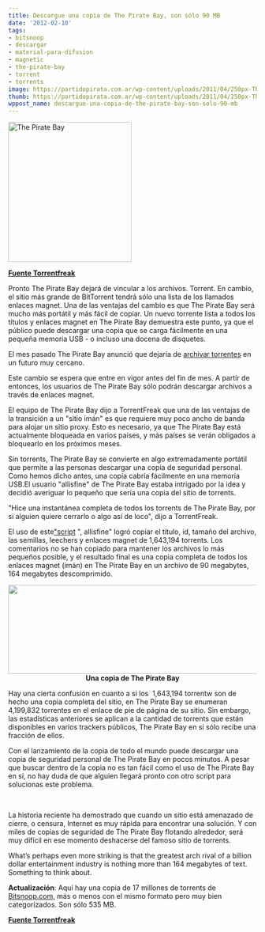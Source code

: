 ```yaml
---
title: Descargue una copia de The Pirate Bay, son sólo 90 MB
date: '2012-02-10'
tags:
- bitsnoop
- descargar
- material-para-difusion
- magnetic
- the-pirate-bay
- torrent
- torrents
image: https://partidopirata.com.ar/wp-content/uploads/2011/04/250px-The_Pirate_Bay_logo.svg_.png
thumb: https://partidopirata.com.ar/wp-content/uploads/2011/04/250px-The_Pirate_Bay_logo.svg_-150x150.png
wppost_name: descargue-una-copia-de-the-pirate-bay-son-solo-90-mb
---
```


<a href="https://partidopirata.com.ar/wp-content/uploads/2011/04/250px-The_Pirate_Bay_logo.svg_.png"><img class="aligncenter size-full wp-image-729" title="Logo de The Pirate Bay" src="https://partidopirata.com.ar/wp-content/uploads/2011/04/250px-The_Pirate_Bay_logo.svg_.png" alt="The Pirate Bay" width="250" height="283" /></a>

<strong><a href="https://torrentfreak.com/download-a-copy-of-the-pirate-bay-its-only-90-mb-120209/" target="_blank">Fuente Torrentfreak</a></strong>

Pronto The Pirate Bay dejará de vincular a los archivos. Torrent. En cambio, el sitio más grande de BitTorrent tendrá sólo una lista de los llamados enlaces magnet. Una de las ventajas del cambio es que The Pirate Bay será mucho más portátil y más fácil de copiar. Un nuevo torrente lista a todos los títulos y enlaces magnet en The Pirate Bay demuestra este punto, ya que el público puede descargar una copia que se carga fácilmente en una pequeña memoria USB - o incluso una docena de disquetes.

El mes pasado The Pirate Bay anunció que dejaría de <a href="http://torrentfreak.com/the-pirate-bay-will-stop-serving-torrents-120112/" target="_blank">archivar torrentes</a> en un futuro muy cercano.

Este cambio se espera que entre en vigor antes del fin de mes. A partir de entonces, los usuarios de The Pirate Bay sólo podrán descargar archivos a través de enlaces magnet.

El equipo de The Pirate Bay dijo a TorrentFreak que una de las ventajas de la transición a un "sitio imán" es que requiere muy poco ancho de banda para alojar un sitio proxy. Esto es necesario, ya que The Pirate Bay está actualmente bloqueada en varios países, y más países se verán obligados a bloquearlo en los próximos meses.

Sin torrents, The Pirate Bay se convierte en algo extremadamente portátil que permite a las personas descargar una copia de seguridad personal. Como hemos dicho antes, una copia cabría fácilmente en una memoria USB.El usuario "allisfine" de The Pirate Bay estaba intrigado por la idea y decidió averiguar lo pequeño que sería una copia del sitio de torrents.

"Hice una instantánea completa de todos los torrents de The Pirate Bay, por si alguien quiere cerrarlo o algo así de loco", dijo a TorrentFreak.

El uso de este<a href="http://pastebin.com/8RXXthXB" target="_blank">"script</a> ", allisfine" logró copiar el título, id, tamaño del archivo, las semillas, leechers y enlaces magnet de 1,643,194 torrents. Los comentarios no se han copiado para mantener los archivos lo más pequeños posible, y el resultado final es una copia completa de todos los enlaces magnet (imán) en The Pirate Bay en un archivo de 90 megabytes, 164 megabytes descomprimido.
<p style="text-align: center;"><a href="https://partidopirata.com.ar/wp-content/uploads/2012/02/tpb-copy.png"><img class="aligncenter size-full wp-image-3130" title="Copia de The Pirate Bay" src="https://partidopirata.com.ar/wp-content/uploads/2012/02/tpb-copy.png" alt="" width="525" height="180" /></a><strong>Una copia de The Pirate Bay</strong></p>
Hay una cierta confusión en cuanto a si los  1,643,194 torrentw son de hecho una copia completa del sitio, en The Pirate Bay se enumeran 4,199,832 torrentes en el enlace de pie de página de su sitio. Sin embargo, las estadísticas anteriores se aplican a la cantidad de torrents que están disponibles en varios trackers públicos, The Pirate Bay en sí sólo recibe una fracción de ellos.

Con el lanzamiento de la copia de todo el mundo puede descargar una copia de seguridad personal de The Pirate Bay en pocos minutos. A pesar que buscar dentro de la copia no es tan fácil como el uso de The Pirate Bay en sí, no hay duda de que alguien llegará pronto con otro script para solucionas este problema.

&nbsp;

La historia reciente ha demostrado que cuando un sitio está amenazado de cierre, o censura, Internet es muy rápida para encontrar una solución. Y con miles de copias de seguridad de The Pirate Bay flotando alrededor, será muy difícil en ese momento deshacerse del famoso sitio de torrents.

What’s perhaps even more striking is that the greatest arch rival of a billion dollar entertainment industry is nothing more than 164 megabytes of text. Something to think about.

<strong>Actualización</strong>: Aquí hay una copia de 17 millones de torrents de<a href="magnet:?xt=urn:btih:F5615DFB80AC995787C1B2219A75DF7805278DEA"> Bitsnoop.com,</a> más o menos con el mismo formato pero muy bien categorizados. Son sólo 535 MB.

<strong><a href="https://torrentfreak.com/download-a-copy-of-the-pirate-bay-its-only-90-mb-120209/" target="_blank">Fuente Torrentfreak</a></strong>
